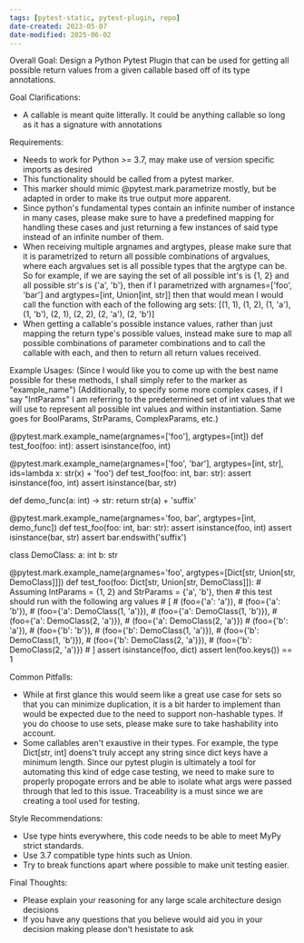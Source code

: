 ```yaml
---
tags: [pytest-static, pytest-plugin, repo]
date-created: 2023-05-07
date-modified: 2025-06-02
---
```


Overall Goal:
	Design a Python Pytest Plugin that can be used for getting all possible return values from a given callable based off of its type annotations.

Goal Clarifications:
- A callable is meant quite litterally. It could be anything callable so long as it has a signature with annotations

Requirements:
- Needs to work for Python >= 3.7, may make use of version specific imports as desired
- This functionality should be called from a pytest marker.
- This marker should mimic @pytest.mark.parametrize mostly, but be adapted in order to make its true output more apparent.
- Since python's fundamental types contain an infinite number of instance in many cases, please make sure to have a predefined mapping for handling these cases and just returning a few instances of said type instead of an infinite number of them.
- When receiving multiple argnames and argtypes, please make sure that it is parametrized to return all possible combinations of argvalues, where each argvalues set is all possible types that the argtype can be. So for example, if we are saying the set of all possible int's is {1, 2} and all possible str's is {'a', 'b'}, then if I parametrized with argnames=['foo', 'bar'] and argtypes=[int, Union[int, str]] then that would mean I would call the function with each of the following arg sets:
  [(1, 1), (1, 2), (1, 'a'), (1, 'b'), (2, 1), (2, 2), (2, 'a'), (2, 'b')]
- When getting a callable's possible instance values, rather than just mapping the return type's possible values, instead make sure to map all possible combinations of parameter combinations and to call the callable with each, and then to return all return values received.

Example Usages:
(Since I would like you to come up with the best name possible for these methods, I shall simply refer to the marker as "example_name")
(Additionally, to specify some more complex cases, if I say "IntParams" I am referring to the predetermined set of int values that we will use to represent all possible int values and within instantiation. Same goes for BoolParams, StrParams, ComplexParams, etc.)

@pytest.mark.example_name(argnames=['foo'], argtypes=[int])
def test_foo(foo: int):
	assert isinstance(foo, int)

@pytest.mark.example_name(argnames=['foo', 'bar'], argtypes=[int, str], ids=lambda x: str(x) + 'foo')
def test_foo(foo: int, bar: str):
	assert isinstance(foo, int)
	assert isinstance(bar, str)

def demo_func(a: int) -> str:
	return str(a) + 'suffix'

@pytest.mark.example_name(argnames='foo, bar', argtypes=[int, demo_func])
def test_foo(foo: int, bar: str):
	assert isinstance(foo, int)
	assert isinstance(bar, str)
	assert bar.endswith('suffix')

class DemoClass:
	a: int
	b: str

@pytest.mark.example_name(argnames='foo', argtypes=[Dict[str, Union[str, DemoClass]]])
def test_foo(foo: Dict[str, Union[str, DemoClass]]):
	# Assuming IntParams = {1, 2} and StrParams = {'a', 'b'}, then
	# this test should run with the following arg values
	# \[
	#	(foo={'a': 'a'}),
	#	(foo={'a': 'b'}),
	#	(foo={'a': DemoClass(1, 'a')}),
	#	(foo={'a': DemoClass(1, 'b')}),
	#	(foo={'a': DemoClass(2, 'a')}),
	#	(foo={'a': DemoClass(2, 'a')})
	#  (foo={'b': 'a'}),
	#	(foo={'b': 'b'}),
	#	(foo={'b': DemoClass(1, 'a')}),
	#	(foo={'b': DemoClass(1, 'b')}),
	#	(foo={'b': DemoClass(2, 'a')}),
	#	(foo={'b': DemoClass(2, 'a')})
	# \]
	assert isinstance(foo, dict)
	assert len(foo.keys()) == 1

Common Pitfalls:
- While at first glance this would seem like a great use case for sets so that you can minimize duplication, it is a bit harder to implement than would be expected due to the need to support non-hashable types. If you do choose to use sets, please make sure to take hashability into account.
- Some callables aren't exaustive in their types. For example, the type Dict[str, int] doens't truly accept any string since dict keys have a minimum length. Since our pytest plugin is ultimately a tool for automating this kind of edge case testing, we need to make sure to properly propogate errors and be able to isolate what args were passed through that led to this issue. Traceability is a must since we are creating a tool used for testing.

Style Recommendations:
- Use type hints everywhere, this code needs to be able to meet MyPy strict standards.
- Use 3.7 compatible type hints such as Union.
- Try to break functions apart where possible to make unit testing easier.

Final Thoughts:
- Please explain your reasoning for any large scale architecture design decisions
- If you have any questions that you believe would aid you in your decision making please don't hesistate to ask
















